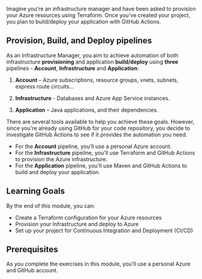 Imagine you're an infrastructure manager and have been asked to provision your Azure resources using Terraform. Once you've created your project, you plan to build/deploy your application with GitHub Actions.

## Provision, Build, and Deploy pipelines

As an Infrastructure Manager, you aim to achieve automation of both infrastructure **provisioning** and application **build/deploy** using **three** pipelines - **Account**, **Infrastructure** and **Application**:

1. **Account** – Azure subscriptions, resource groups, vnets, subnets, express route circuits…

1. **Infrastructure** - Databases and Azure App Service instances.

1. **Application** – Java applications, and their dependencies.

There are several tools available to help you achieve these goals. However, since you're already using GitHub for your code repository, you decide to investigate GitHub Actions to see if it provides the automation you need.

- For the **Account** pipeline, you'll use a personal Azure account.
- For the **Infrastructure** pipeline, you'll use Terraform and GitHub Actions to provision the Azure infrastructure.
- For the **Application** pipeline, you'll use Maven and GitHub Actions to build and deploy your application.

## Learning Goals

By the end of this module, you can:

- Create a Terraform configuration for your Azure resources
- Provision your Infrastructure and deploy to Azure
- Set up your project for Continuous Integration and Deployment (CI/CD)

## Prerequisites

As you complete the exercises in this module, you'll use a personal Azure and GitHub account.

